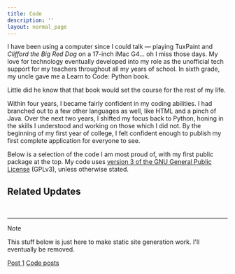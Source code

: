 ```yaml
---
title: Code
description: ''
layout: normal_page
---
```


<script>
	import PostList from '$lib/components/PostList.svelte';
</script>

I have been using a computer since I could talk — playing TuxPaint and *Clifford the Big Red Dog* on a 17-inch iMac G4… oh I miss those days. My love for technology eventually developed into my role as the unofficial tech support for my teachers throughout all my years of school. In sixth grade, my uncle gave me a Learn to Code: Python book.

Little did he know that that book would set the course for the rest of my life.

Within four years, I became fairly confident in my coding abilities. I had branched out to a few other languages as well, like HTML and a pinch of Java. Over the next two years, I shifted my focus back to Python, honing in the skills I understood and working on those which I did not. By the beginning of my first year of college, I felt confident enough to publish my first complete application for everyone to see.

Below is a selection of the code I am most proud of, with my first public package at the top. My code uses [version 3 of the GNU General Public License](https://www.gnu.org/licenses/gpl-3.0.en.html) (GPLv3), unless otherwise stated.


## Related Updates

<PostList category="code" />


<!-- TODO: Remove this stuff below when pages actually link out to posts and categories -->

<br />

---

> [!NOTE]
> This stuff below is just here to make static site generation work. I'll eventually be removed.

[Post 1](/posts/1)
[Code posts](/posts/category/code)
